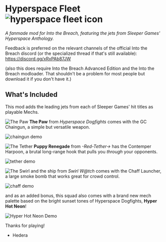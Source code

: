 # Hyperspace Fleet ![hyperspace fleet icon](https://media.discordapp.net/attachments/699323570211520556/1029253725019176970/hsFleet_icon.png)
 *A fanmade mod for Into the Breach, featuring the jets from Sleeper Games' Hyperspace Anthology.*
 
 Feedback is preferred on the relevant channels of the official Into the Breach discord (or the specialized thread if that's still available): https://discord.gg/xRxPAb87JW
 
(also this does require Into the Breach Advanced Edition and the Into the Breach modloader. That shouldn't be a problem for most people but download it if you don't have it.)

## What's Included
This mod adds the leading jets from each of Sleeper Games' hit titles as playable Mechs.

![The Paw](https://media.discordapp.net/attachments/699323570211520556/1029253805956669490/paw_demo.gif)
**The Paw** from *Hyperspace Dogfights* comes with the GC Chaingun, a simple but versatile weapon.

![chaingun demo](https://cdn.discordapp.com/attachments/689555029471920133/1029249125172125716/chaingun_finished.gif)

![The Tether](https://cdn.discordapp.com/attachments/699323570211520556/1029253726281682994/tether_demo.gif)
**Puppy Renegade** from *-Red-Tether->* has the Contemper Harpoon, a brutal long-range hook that pulls you *through* your opponents.

![tether demo](https://cdn.discordapp.com/attachments/689555029471920133/1029249151382327346/harpoon_finished.gif)

![The Swirl](https://cdn.discordapp.com/attachments/699323570211520556/1029253725874815026/swirl_demo.gif)
and the ship from *Swirl W@tch* comes with the Chaff Launcher, a large smoke bomb that works great for crowd control.

![chaff demo](https://cdn.discordapp.com/attachments/1006298746658771034/1029437727827054662/chaff_finished_fixed.gif)

and as an added bonus, this squad also comes with a brand new mech palette based on the bright sunset tones of Hyperspace Dogfights, **Hyper Hot Neon**!

![Hyper Hot Neon Demo](https://cdn.discordapp.com/attachments/699323570211520556/1029257313510498364/hsFleet_big.gif)

Thanks for playing!
- Hedera
